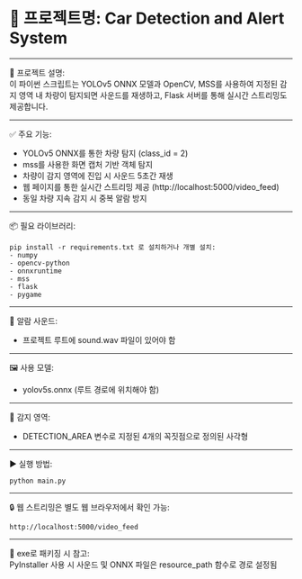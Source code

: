 # 📌 프로젝트명: Car Detection and Alert System  

---

📄 프로젝트 설명:  
이 파이썬 스크립트는 YOLOv5 ONNX 모델과 OpenCV, MSS를 사용하여
지정된 감지 영역 내 차량이 탐지되면 사운드를 재생하고,
Flask 서버를 통해 실시간 스트리밍도 제공합니다.

---

✅ 주요 기능:  
- YOLOv5 ONNX를 통한 차량 탐지 (class_id = 2)
- mss를 사용한 화면 캡처 기반 객체 탐지
- 차량이 감지 영역에 진입 시 사운드 5초간 재생
- 웹 페이지를 통한 실시간 스트리밍 제공 (http://localhost:5000/video_feed)
- 동일 차량 지속 감지 시 중복 알람 방지

---

📦 필요 라이브러리:  
```
pip install -r requirements.txt 로 설치하거나 개별 설치:
- numpy
- opencv-python
- onnxruntime
- mss
- flask
- pygame
```

---

🎵 알람 사운드:  
- 프로젝트 루트에 sound.wav 파일이 있어야 함  

---

🖼️ 사용 모델:  
- yolov5s.onnx (루트 경로에 위치해야 함)

---

📐 감지 영역:  
- DETECTION_AREA 변수로 지정된 4개의 꼭짓점으로 정의된 사각형

---

▶ 실행 방법:
```
python main.py
```

---  

🔒 웹 스트리밍은 별도 웹 브라우저에서 확인 가능:  
```
http://localhost:5000/video_feed
```

---

📁 exe로 패키징 시 참고:  
PyInstaller 사용 시 사운드 및 ONNX 파일은 resource_path 함수로 경로 설정됨

